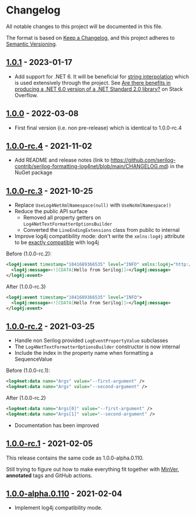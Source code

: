 # Changelog
All notable changes to this project will be documented in this file.

The format is based on [Keep a Changelog](https://keepachangelog.com/en/1.0.0/), and this project adheres to [Semantic Versioning](https://semver.org/spec/v2.0.0.html).

## [1.0.1][1.0.1] - 2023-01-17

- Add support for .NET 6. It will be beneficial for [string interpolation](https://devblogs.microsoft.com/dotnet/performance-improvements-in-net-6/#arrays-strings-spans) which is used extensively through the project. See [Are there benefits in producing a .NET 6.0 version of a .NET Standard 2.0 library?](https://stackoverflow.com/questions/70778797/are-there-benefits-in-producing-a-net-6-0-version-of-a-net-standard-2-0-librar/72266562#72266562) on Stack Overflow.

## [1.0.0][1.0.0] - 2022-03-08

- First final version (i.e. non pre-release) which is identical to 1.0.0-rc.4

## [1.0.0-rc.4][1.0.0-rc.4] - 2021-11-02

- Add README and release notes (link to https://github.com/serilog-contrib/serilog-formatting-log4net/blob/main/CHANGELOG.md) in the NuGet package

## [1.0.0-rc.3][1.0.0-rc.3] - 2021-10-25

- Replace `UseLog4NetXmlNamespace(null)` with `UseNoXmlNamespace()`
- Reduce the public API surface
  - Removed all property getters on `Log4NetTextFormatterOptionsBuilder`
  - Converted the `LineEndingExtensions` class from public to internal
- Improve log4j compatibility mode: don't write the `xmlns:log4j` attribute to be [exactly compatible](https://github.com/apache/log4j/blob/v1_2_17/src/main/java/org/apache/log4j/xml/XMLLayout.java#L137-L145) with log4j

Before (1.0.0-rc.2):

```xml
<log4j:event timestamp="1041689366535" level="INFO" xmlns:log4j="http://jakarta.apache.org/log4j/"> 
  <log4j:message><![CDATA[Hello from Serilog]]></log4j:message> 
</log4j:event> 
```

After (1.0.0-rc.3)

```xml
<log4j:event timestamp="1041689366535" level="INFO"> 
  <log4j:message><![CDATA[Hello from Serilog]]></log4j:message> 
</log4j:event> 
```

## [1.0.0-rc.2][1.0.0-rc.2] - 2021-03-25

- Handle non Serilog provided `LogEventPropertyValue` subclasses
- The `Log4NetTextFormatterOptionsBuilder` constructor is now internal
- Include the index in the property name when formatting a SequenceValue

Before (1.0.0-rc.1):

```xml
<log4net:data name="Args" value="--first-argument" />
<log4net:data name="Args" value="--second-argument" />
```

After (1.0.0-rc.2)

```xml
<log4net:data name="Args[0]" value="--first-argument" />
<log4net:data name="Args[1]" value="--second-argument" />
```

- Documentation has been improved

## [1.0.0-rc.1][1.0.0-rc.1] - 2021-02-05

This release contains the same code as 1.0.0-alpha.0.110.

Still trying to figure out how to make everything fit together with [MinVer](https://github.com/adamralph/minver), **annotated** tags and GitHub actions.

## [1.0.0-alpha.0.110][1.0.0-alpha.0.110] - 2021-02-04

- Implement log4j compatibility mode.

[1.0.1]: https://github.com/serilog-contrib/serilog-formatting-log4net/compare/1.0.0...1.0.1
[1.0.0]: https://github.com/serilog-contrib/serilog-formatting-log4net/compare/1.0.0-rc.4...1.0.0
[1.0.0-rc.4]: https://github.com/serilog-contrib/serilog-formatting-log4net/compare/1.0.0-rc.3...1.0.0-rc.4
[1.0.0-rc.3]: https://github.com/serilog-contrib/serilog-formatting-log4net/compare/1.0.0-rc.2...1.0.0-rc.3
[1.0.0-rc.2]: https://github.com/serilog-contrib/serilog-formatting-log4net/compare/1.0.0-rc.1...1.0.0-rc.2
[1.0.0-rc.1]: https://github.com/serilog-contrib/serilog-formatting-log4net/compare/1.0.0-alpha.0.110...1.0.0-rc.1
[1.0.0-alpha.0.110]: https://github.com/serilog-contrib/serilog-formatting-log4net/releases/tag/1.0.0-alpha.0.110
